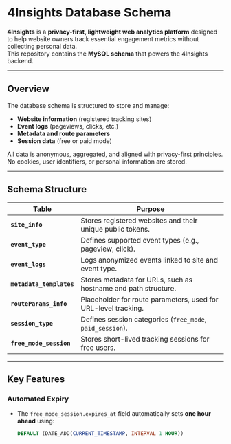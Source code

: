 # 4Insights Database Schema

**4Insights** is a **privacy-first, lightweight web analytics platform**
designed to help website owners track essential engagement metrics without
collecting personal data.\
This repository contains the **MySQL schema** that powers the 4Insights backend.

---

## Overview

The database schema is structured to store and manage:

- **Website information** (registered tracking sites)
- **Event logs** (pageviews, clicks, etc.)
- **Metadata and route parameters**
- **Session data** (free or paid mode)

All data is anonymous, aggregated, and aligned with privacy-first principles.\
No cookies, user identifiers, or personal information are stored.

---

## Schema Structure

| Table                    | Purpose                                                        |
| ------------------------ | -------------------------------------------------------------- |
| **`site_info`**          | Stores registered websites and their unique public tokens.     |
| **`event_type`**         | Defines supported event types (e.g., pageview, click).         |
| **`event_logs`**         | Logs anonymized events linked to site and event type.          |
| **`metadata_templates`** | Stores metadata for URLs, such as hostname and path structure. |
| **`routeParams_info`**   | Placeholder for route parameters, used for URL-level tracking. |
| **`session_type`**       | Defines session categories (`free_mode`, `paid_session`).      |
| **`free_mode_session`**  | Stores short-lived tracking sessions for free users.           |

---

## Key Features

### Automated Expiry

- The `free_mode_session.expires_at` field automatically sets **one hour ahead**
  using:
  ```sql
  DEFAULT (DATE_ADD(CURRENT_TIMESTAMP, INTERVAL 1 HOUR))
  ```

